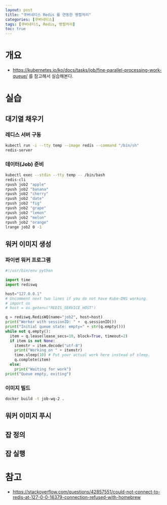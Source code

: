```yaml
---
layout: post
title: "쿠버네티스 Redis 를 연동한 병렬처리"
categories: [쿠버네티스]
tags: [쿠버네티스, Redis, 병렬처리]
toc: true
---
```


# 개요 
- https://kubernetes.io/ko/docs/tasks/job/fine-parallel-processing-work-queue/ 를 참고해서 실습해본다. 

# 실습
## 대기열 채우기
### 레디스 서버 구동
```sh
kubectl run -i --tty temp --image redis --command "/bin/sh" 
redis-server
```

### 데이터(Job) 준비 
```sh
kubectl exec --stdin --tty temp -- /bin/bash
redis-cli
rpush job2 "apple"
rpush job2 "banana"
rpush job2 "cherry"
rpush job2 "date"
rpush job2 "fig"
rpush job2 "grape"
rpush job2 "lemon"
rpush job2 "melon"
rpush job2 "orange"
lrange job2 0 -1
```
## 워커 이미지 생성
### 파이썬 워커 프로그램

```py
#!/usr/bin/env python

import time
import rediswq

host="127.0.0.1"
# Uncomment next two lines if you do not have Kube-DNS working.
# import os
# host = os.getenv("REDIS_SERVICE_HOST")

q = rediswq.RedisWQ(name="job2", host=host)
print("Worker with sessionID: " +  q.sessionID())
print("Initial queue state: empty=" + str(q.empty()))
while not q.empty():
  item = q.lease(lease_secs=10, block=True, timeout=2)
  if item is not None:
    itemstr = item.decode("utf-8")
    print("Working on " + itemstr)
    time.sleep(10) # Put your actual work here instead of sleep.
    q.complete(item)
  else:
    print("Waiting for work")
print("Queue empty, exiting")
```

### 이미지 빌드
```sh
docker build -t job-wq-2 .
```

## 워커 이미지 푸시


## 잡 정의

## 잡 실행 


# 참고 
- https://stackoverflow.com/questions/42857551/could-not-connect-to-redis-at-127-0-0-16379-connection-refused-with-homebrew
